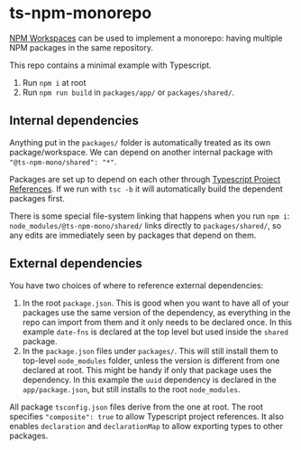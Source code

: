 # ts-npm-monorepo
[NPM Workspaces](https://docs.npmjs.com/cli/v8/using-npm/workspaces) can be used to implement a monorepo: having multiple NPM packages in the same repository.

This repo contains a minimal example with Typescript.

1. Run `npm i` at root
2. Run `npm run build` in `packages/app/` or `packages/shared/`.

## Internal dependencies
Anything put in the `packages/` folder is automatically treated as its own package/workspace. We can depend on another internal package with `"@ts-npm-mono/shared": "*"`.

Packages are set up to depend on each other through [Typescript Project References](https://www.typescriptlang.org/docs/handbook/project-references.html).
If we run with `tsc -b` it will automatically build the dependent packages first.

There is some special file-system linking that happens when you run `npm i`: `node_modules/@ts-npm-mono/shared/` links directly to `packages/shared/`, so any edits are immediately seen by packages that depend on them.

## External dependencies
You have two choices of where to reference external dependencies:

1. In the root `package.json`. This is good when you want to have all of your packages use the same version of the dependency, as everything in the repo can import from them and it only needs to be declared once. In this example `date-fns` is declared at the top level but used inside the `shared` package.
2. In the `package.json` files under `packages/`. This will still install them to top-level `node_modules` folder, unless the version is different from one declared at root. This might be handy if only that package uses the dependency. In this example the `uuid` dependency is declared in the `app/package.json`, but still installs to the root `node_modules`.

All package `tsconfig.json` files derive from the one at root. The root specifies `"composite": true` to allow Typescript project references.
It also enables `declaration` and `declarationMap` to allow exporting types to other packages.